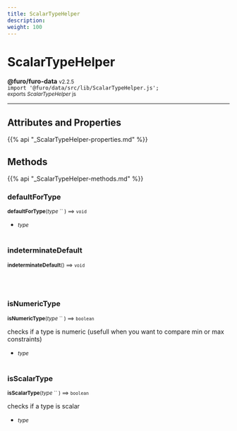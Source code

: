 ```yaml
---
title: ScalarTypeHelper
description: 
weight: 100
---
```


# ScalarTypeHelper

**@furo/furo-data** <small>v2.2.5</small>
<br>`import '@furo/data/src/lib/ScalarTypeHelper.js';`<small>
<br>exports *ScalarTypeHelper* js</small>


****



## Attributes and Properties
{{% api "_ScalarTypeHelper-properties.md" %}}









## Methods
{{% api "_ScalarTypeHelper-methods.md" %}}


### **defaultForType**
<small>**defaultForType**(*type* `` ) ⟹ `void`</small>



- <small>*type* </small>
<br><br>

### **indeterminateDefault**
<small>**indeterminateDefault**() ⟹ `void`</small>



<br><br>

### **isNumericType**
<small>**isNumericType**(*type* `` ) ⟹ `boolean`</small>

checks if a type is numeric (usefull when you want to compare min or max constraints)

- <small>*type* </small>
<br><br>

### **isScalarType**
<small>**isScalarType**(*type* `` ) ⟹ `boolean`</small>

checks if a type is scalar

- <small>*type* </small>
<br><br>
